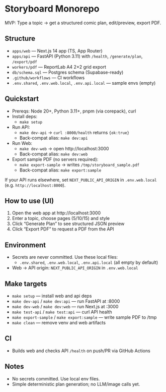 # Storyboard Monorepo

MVP: Type a topic → get a structured comic plan, edit/preview, export PDF.

## Structure
- `apps/web` — Next.js 14 app (TS, App Router)
- `apps/api` — FastAPI (Python 3.11) with `/health`, `/generate/plan`, `/export/pdf`
- `workers/pdf` — ReportLab A4 2×2 grid export
- `db/schema.sql` — Postgres schema (Supabase-ready)
- `.github/workflows` — CI workflows
- `.env.shared`, `.env.web.local`, `.env.api.local` — sample envs (empty)

## Quickstart
- Prereqs: Node 20+, Python 3.11+, pnpm (via corepack), curl
- Install deps:
  - `make setup`
- Run API:
  - `make dev-api` → `curl :8000/health` returns `{ok:true}`
  - Back-compat alias: `make dev:api`
- Run Web:
  - `make dev-web` → open http://localhost:3000
  - Back-compat alias: `make dev:web`
- Export sample PDF (no servers required):
  - `make export-sample` → writes `/tmp/storyboard_sample.pdf`
  - Back-compat alias: `make export:sample`

If your API runs elsewhere, set `NEXT_PUBLIC_API_ORIGIN` in `.env.web.local` (e.g. `http://localhost:8000`).

## How to use (UI)
1) Open the web app at http://localhost:3000
2) Enter a topic, choose pages (5/10/15) and style
3) Click “Generate Plan” to see structured JSON preview
4) Click “Export PDF” to request a PDF from the API

## Environment
- Secrets are never committed. Use these local files:
  - `.env.shared`, `.env.web.local`, `.env.api.local` (all empty by default)
- Web → API origin: `NEXT_PUBLIC_API_ORIGIN` in `.env.web.local`

## Make targets
- `make setup` — install web and api deps
- `make dev-api` / `make dev:api` — run FastAPI at :8000
- `make dev-web` / `make dev:web` — run Next.js at :3000
- `make test-api` / `make test:api` — curl API health
- `make export-sample` / `make export:sample` — write sample PDF to /tmp
- `make clean` — remove venv and web artifacts

## CI
- Builds web and checks API `/health` on push/PR via GitHub Actions

## Notes
- No secrets committed. Use local env files.
- Simple deterministic plan generation; no LLM/image calls yet.

